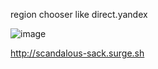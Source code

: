 region chooser like direct.yandex  

![image](https://user-images.githubusercontent.com/68252970/169658454-5dfe45a7-d34b-4154-ad21-5b6a10e55c47.png)    


http://scandalous-sack.surge.sh  
